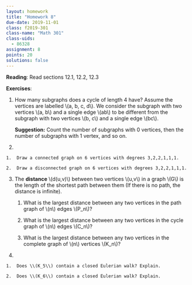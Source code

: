 ```yaml
---
layout: homework
title: "Homework 8"
due-date: 2019-11-01
class: f2019-301
class-name: "Math 301"
class-uids: 
  - 86328
assignment: 8
points: 20
solutions: false
---
```



**Reading**: 
Read sections 12.1, 12.2, 12.3

**Exercises**:

1.  How many subgraphs does a cycle of length 4 have? Assume the vertices are labelled \\(a, b, c, d\\). We consider the subgraph with two vertices \\(a, b\\) and a single edge \\(ab\\) to be different from the subgraph with two vertices \\(b, c\\) and a single edge \\(bc\\).

    **Suggestion:** Count the number of subgraphs with 0 vertices, then the number of subgraphs with 1 vertex, and so on.

2.  

    1.  Draw a connected graph on 6 vertices with degrees 3,2,2,1,1,1.
    
    2.  Draw a disconnected graph on 6 vertices with degrees 3,2,2,1,1,1.

3.  The **distance** \\(d(u,v)\\) between two vertices \\(u,v\\) in a graph \\(G\\) is the length of the shortest path between them (If there is no path, the distance is infinite).

    1.  What is the largest distance between any two vertices in the path graph of \\(n\\) edges \\(P_n\\)?
    
    2.  What is the largest distance between any two vertices in the cycle graph of \\(n\\) edges \\(C_n\\)?
    
    3.  What is the largest distance between any two vertices in the complete graph of \\(n\\) vertices \\(K_n\\)?

4.  

    1.  Does \\(K_5\\) contain a closed Eulerian walk? Explain.
    
    2.  Does \\(K_6\\) contain a closed Eulerian walk? Explain.
